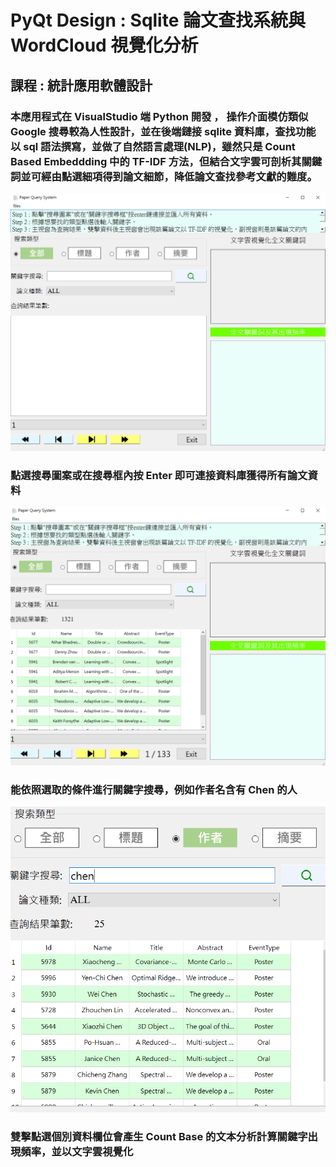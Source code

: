 # PyQt Design : Sqlite 論文查找系統與 WordCloud 視覺化分析
## 課程 : 統計應用軟體設計
### 本應用程式在 VisualStudio 端 Python 開發 ， 操作介面模仿類似 Google 搜尋較為人性設計，並在後端鏈接 sqlite 資料庫，查找功能以 sql 語法撰寫，並做了自然語言處理(NLP)，雖然只是 Count Based Embeddding 中的 TF-IDF 方法，但結合文字雲可剖析其關鍵詞並可經由點選細項得到論文細節，降低論文查找參考文獻的難度。
![img](https://github.com/YanChen0819/PyQt_design/blob/main/guide/Assignement2_ui_1.PNG)
### 點選搜尋圖案或在搜尋框內按 Enter 即可連接資料庫獲得所有論文資料 
![img](https://github.com/YanChen0819/PyQt_design/blob/main/guide/Assignement2_ui_2.PNG)
### 能依照選取的條件進行關鍵字搜尋，例如作者名含有 Chen 的人
![img](https://github.com/YanChen0819/PyQt_design/blob/main/guide/Assignement2_ui_3.PNG)
### 雙擊點選個別資料欄位會產生 Count Base 的文本分析計算關鍵字出現頻率，並以文字雲視覺化
